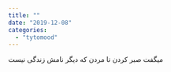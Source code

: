 ```yaml
---
title: ""
date: "2019-12-08"
categories: 
  - "tytomood"
---
```


میگفت صبر کردن تا مردن که دیگر نامش زندگی نیست
